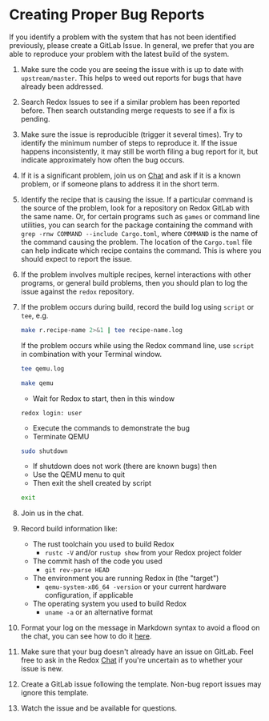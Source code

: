 # Creating Proper Bug Reports

If you identify a problem with the system that has not been identified previously, please create a GitLab Issue. In general, we prefer that you are able to reproduce your problem with the latest build of the system. 

1. Make sure the code you are seeing the issue with is up to date with `upstream/master`. This helps to weed out reports for bugs that have already been addressed.

2. Search Redox Issues to see if a similar problem has been reported before. Then search outstanding merge requests to see if a fix is pending.

3. Make sure the issue is reproducible (trigger it several times). Try to identify the minimum number of steps to reproduce it. If the issue happens inconsistently, it may still be worth filing a bug report for it, but indicate approximately how often the bug occurs.

4. If it is a significant problem, join us on [Chat](./ch13-01-chat.md) and ask if it is a known problem, or if someone plans to address it in the short term.

5. Identify the recipe that is causing the issue. If a particular command is the source of the problem, look for a repository on Redox GitLab with the same name. Or, for certain programs such as `games` or command line utilities, you can search for the package containing the command with `grep -rnw COMMAND --include Cargo.toml`, where `COMMAND` is the name of the command causing the problem. The location of the `Cargo.toml` file can help indicate which recipe contains the command. This is where you should expect to report the issue.

6. If the problem involves multiple recipes, kernel interactions with other programs, or general build problems, then you should plan to log the issue against the `redox` repository.

7. If the problem occurs during build, record the build log using `script` or `tee`, e.g.

    ```sh
    make r.recipe-name 2>&1 | tee recipe-name.log
    ```

    If the problem occurs while using the Redox command line, use `script` in combination with your Terminal window.

    ```sh
    tee qemu.log
    ```

    ```sh
    make qemu
    ```

    - Wait for Redox to start, then in this window
    ```
    redox login: user
    ```
    - Execute the commands to demonstrate the bug
    - Terminate QEMU
    ```sh
    sudo shutdown
    ```
    - If shutdown does not work (there are known bugs) then
    - Use the QEMU menu to quit
    - Then exit the shell created by script
    ```sh
    exit
    ```

8. Join us in the chat.

9. Record build information like:

     - The rust toolchain you used to build Redox
       - `rustc -V` and/or `rustup show` from your Redox project folder
     - The commit hash of the code you used
       - `git rev-parse HEAD`
     - The environment you are running Redox in (the "target")
       - `qemu-system-x86_64 -version` or your current hardware configuration, if applicable
     - The operating system you used to build Redox
       - `uname -a` or an alternative format

10. Format your log on the message in Markdown syntax to avoid a flood on the chat, you can see how to do it [here](https://docs.github.com/en/get-started/writing-on-github/getting-started-with-writing-and-formatting-on-github/basic-writing-and-formatting-syntax#quoting-code).

11. Make sure that your bug doesn't already have an issue on GitLab. Feel free to ask in the Redox [Chat](./ch13-01-chat.md) if you're uncertain as to whether your issue is new.

12. Create a GitLab issue following the template. Non-bug report issues may ignore this template.

13. Watch the issue and be available for questions.
